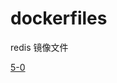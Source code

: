 # dockerfiles
redis 镜像文件

[5-0](https://github.com/rdisme/dockerfiles/blob/master/redis/releases/Dockerfile-5-0)